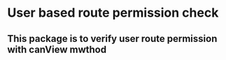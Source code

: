 # User based route permission check

## This package is to verify user route permission with canView mwthod